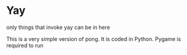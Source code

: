 # Yay
only things that invoke yay can be in here

This is a very simple version of pong.
It is coded in Python. Pygame is required to run
